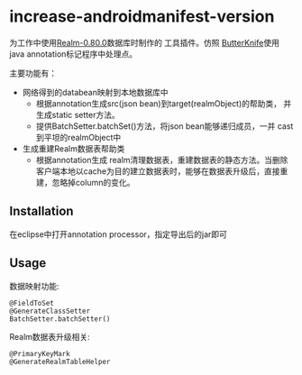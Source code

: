 # increase-androidmanifest-version

为工作中使用[Realm-0.80.0](https://github.com/realm/realm-java)数据库时制作的
工具插件。仿照
[ButterKnife](https://github.com/JakeWharton/butterknife)使用java
annotation标记程序中处理点。

主要功能有：

* 网络得到的databean映射到本地数据库中
    * 根据annotation生成src(json bean)到target(realmObject)的帮助类，
      并生成static setter方法。
    * 提供BatchSetter.batchSet()方法，将json bean能够递归成员，一并
      cast到平坦的realmObject中
* 生成重建Realm数据表帮助类
    * 根据annotation生成 realm清理数据表，重建数据表的静态方法。当删除
      客户端本地以cache为目的建立数据表时，能够在数据表升级后，直接重
      建，忽略掉column的变化。

## Installation

在eclipse中打开annotation processor，指定导出后的jar即可

## Usage

数据映射功能:

    @FieldToSet
    @GenerateClassSetter
	BatchSetter.batchSetter()

Realm数据表升级相关:

    @PrimaryKeyMark
    @GenerateRealmTableHelper




